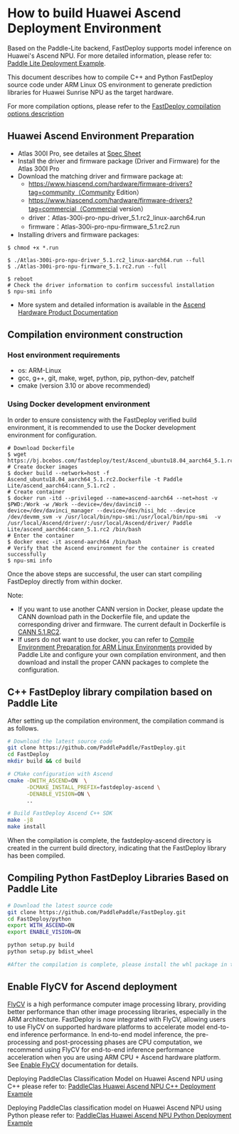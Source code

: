 # How to build Huawei Ascend Deployment Environment

Based on the Paddle-Lite backend, FastDeploy supports model inference on Huawei's Ascend NPU.
For more detailed information, please refer to: [Paddle Lite Deployment Example](https://github.com/PaddlePaddle/Paddle-Lite/blob/develop/docs/demo_guides/huawei_ascend_npu.md).

This document describes how to compile C++ and Python FastDeploy source code under ARM Linux OS environment to generate prediction libraries for Huawei Sunrise NPU as the target hardware.

For more compilation options, please refer to the [FastDeploy compilation options description](./README.md)

##  Huawei Ascend Environment Preparation
- Atlas 300I Pro, see detailes at [Spec Sheet](https://e.huawei.com/cn/products/cloud-computing-dc/atlas/atlas-300i-pro)
- Install the driver and firmware package (Driver and Firmware) for the Atlas 300I Pro
- Download the matching driver and firmware package at:
  - https://www.hiascend.com/hardware/firmware-drivers?tag=community（Community Edition）
  - https://www.hiascend.com/hardware/firmware-drivers?tag=commercial（Commercial version）
  - driver：Atlas-300i-pro-npu-driver_5.1.rc2_linux-aarch64.run
  - firmware：Atlas-300i-pro-npu-firmware_5.1.rc2.run
- Installing drivers and firmware packages:

```shell
$ chmod +x *.run

$ ./Atlas-300i-pro-npu-driver_5.1.rc2_linux-aarch64.run --full
$ ./Atlas-300i-pro-npu-firmware_5.1.rc2.run --full

$ reboot
# Check the driver information to confirm successful installation
$ npu-smi info
```
- More system and detailed information is available in the [Ascend Hardware Product Documentation](https://www.hiascend.com/document?tag=hardware)

## Compilation environment construction

### Host environment requirements  
- os: ARM-Linux
- gcc, g++, git, make, wget, python, pip, python-dev, patchelf
- cmake (version 3.10 or above recommended)

### Using Docker development environment
In order to ensure consistency with the FastDeploy verified build environment, it is recommended to use the Docker development environment for configuration.

```shell
# Download Dockerfile
$ wget https://bj.bcebos.com/fastdeploy/test/Ascend_ubuntu18.04_aarch64_5.1.rc2.Dockerfile
# Create docker images
$ docker build --network=host -f Ascend_ubuntu18.04_aarch64_5.1.rc2.Dockerfile -t Paddle Lite/ascend_aarch64:cann_5.1.rc2 .
# Create container
$ docker run -itd --privileged --name=ascend-aarch64 --net=host -v $PWD:/Work -w /Work --device=/dev/davinci0 --device=/dev/davinci_manager --device=/dev/hisi_hdc --device /dev/devmm_svm -v /usr/local/bin/npu-smi:/usr/local/bin/npu-smi  -v /usr/local/Ascend/driver/:/usr/local/Ascend/driver/ Paddle Lite/ascend_aarch64:cann_5.1.rc2 /bin/bash
# Enter the container
$ docker exec -it ascend-aarch64 /bin/bash
# Verify that the Ascend environment for the container is created successfully
$ npu-smi info
```
Once the above steps are successful, the user can start compiling FastDeploy directly from within docker.

Note:
- If you want to use another CANN version in Docker, please update the CANN download path in the Dockerfile file, and update the corresponding driver and firmware. The current default in Dockerfile is [CANN 5.1.RC2](https://ascend-repo.obs.cn-east-2.myhuaweicloud.com/CANN/CANN%205.1.RC2/Ascend-cann-toolkit_5.1.RC2_linux-aarch64.run).
- If users do not want to use docker, you can refer to [Compile Environment Preparation for ARM Linux Environments](https://github.com/PaddlePaddle/Paddle-Lite/blob/develop/docs/source_compile/arm_linux_compile_arm_linux.rst) provided by Paddle Lite and configure your own compilation environment, and then download and install the proper CANN packages to complete the configuration.

## C++ FastDeploy library compilation based on Paddle Lite
After setting up the compilation environment, the compilation command is as follows.

```bash
# Download the latest source code
git clone https://github.com/PaddlePaddle/FastDeploy.git
cd FastDeploy  
mkdir build && cd build

# CMake configuration with Ascend
cmake -DWITH_ASCEND=ON  \
      -DCMAKE_INSTALL_PREFIX=fastdeploy-ascend \
      -DENABLE_VISION=ON \
      ..

# Build FastDeploy Ascend C++ SDK
make -j8
make install
```  
When the compilation is complete, the fastdeploy-ascend directory is created in the current build directory, indicating that the FastDeploy library has been compiled.

## Compiling Python FastDeploy Libraries Based on Paddle Lite

```bash
# Download the latest source code
git clone https://github.com/PaddlePaddle/FastDeploy.git
cd FastDeploy/python
export WITH_ASCEND=ON
export ENABLE_VISION=ON

python setup.py build
python setup.py bdist_wheel

#After the compilation is complete, please install the whl package in the dist folder of the current directory.
```

## Enable FlyCV for Ascend deployment

[FlyCV](https://github.com/PaddlePaddle/FlyCV) is a high performance computer image processing library, providing better performance than other image processing libraries, especially in the ARM architecture.
FastDeploy is now integrated with FlyCV, allowing users to use FlyCV on supported hardware platforms to accelerate model end-to-end inference performance.
In end-to-end model inference, the pre-processing and post-processing phases are CPU computation, we recommend using FlyCV for end-to-end inference performance acceleration when you are using ARM CPU + Ascend hardware platform. See [Enable FlyCV](./boost_cv_by_flycv.md) documentation for details.


Deploying PaddleClas Classification Model on Huawei Ascend NPU using C++ please refer to: [PaddleClas Huawei Ascend NPU C++ Deployment Example](../../../examples/vision/classification/paddleclas/ascend/cpp/README.md)

Deploying PaddleClas classification model on Huawei Ascend NPU using Python please refer to: [PaddleClas Huawei Ascend NPU Python Deployment Example](../../../examples/vision/classification/paddleclas/ascend/python/README.md)
